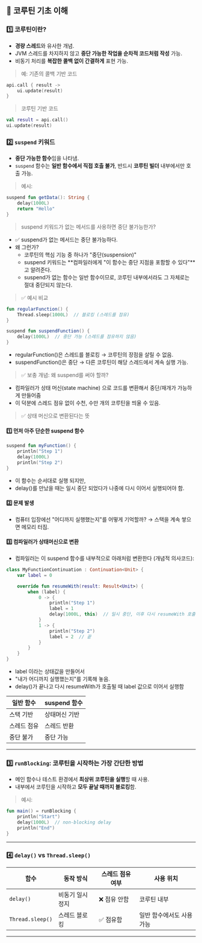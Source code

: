 ## 📘 코루틴 기초 이해

### 1️⃣ 코루틴이란?

- **경량 스레드**와 유사한 개념.
- JVM 스레드를 차지하지 않고 **중단 가능한 작업을 순차적 코드처럼 작성** 가능.
- 비동기 처리를 **복잡한 콜백 없이 간결하게** 표현 가능.

> 예: 기존의 콜백 기반 코드

```kotlin
api.call { result ->
    ui.update(result)
}

```

> 코루틴 기반 코드

```kotlin
val result = api.call()
ui.update(result)
```

### 2️⃣ `suspend` 키워드
- **중단 가능한 함수**임을 나타냄.
- `suspend` 함수는 **일반 함수에서 직접 호출 불가**, 반드시 **코루틴 빌더** 내부에서만 호출 가능.

> 예시:

```kotlin
suspend fun getData(): String {
    delay(1000L)
    return "Hello"
}

```

> suspend 키워드가 없는 메서드를 사용하면 중단 불가능한가?
- ✅ suspend가 없는 메서드는 중단 불가능하다.
- 왜 그런가?
  - 코루틴의 핵심 기능 중 하나가 "중단(suspension)"
  - suspend 키워드는 **컴파일러에게 "이 함수는 중단 지점을 포함할 수 있다"**고 알려준다.
  - suspend가 없는 함수는 일반 함수이므로, 코루틴 내부에서라도 그 자체로는 절대 중단되지 않는다.

> ✅ 예시 비교

```kotlin
fun regularFunction() {
    Thread.sleep(1000L)  // 블로킹 (스레드를 점유)
}

suspend fun suspendFunction() {
    delay(1000L)  // 중단 가능 (스레드를 점유하지 않음)
}
```
- regularFunction()은 스레드를 블로킹 → 코루틴의 장점을 살릴 수 없음.
- suspendFunction()은 중단 → 다른 코루틴이 해당 스레드에서 계속 실행 가능.

> ✅ 보충 개념: 왜 suspend를 써야 할까?
- 컴파일러가 상태 머신(state machine) 으로 코드를 변환해서 중단/재개가 가능하게 만들어줌
- 이 덕분에 스레드 점유 없이 수천, 수만 개의 코루틴을 띄울 수 있음.

> ✅ 상태 머신으로 변환된다는 뜻

#### 1️⃣ 먼저 아주 단순한 suspend 함수
```kotlin
suspend fun myFunction() {
    println("Step 1")
    delay(1000L)
    println("Step 2")
}
```

- 이 함수는 순서대로 실행 되지만,
- delay()를 만났을 때는 일시 중단 되었다가 나중에 다시 이어서 실행되어야 함.

#### 2️⃣ 문제 발생
- 컴퓨터 입장에선 "어디까지 실행했는지"를 어떻게 기억할까?
  → 스택을 계속 쌓으면 메모리 터짐.

#### 3️⃣ 컴파일러가 상태머신으로 변환
- 컴파일러는 이 suspend 함수를 내부적으로 아래처럼 변환한다 (개념적 의사코드):

```kotlin
class MyFunctionContinuation : Continuation<Unit> {
    var label = 0

    override fun resumeWith(result: Result<Unit>) {
        when (label) {
            0 -> {
                println("Step 1")
                label = 1
                delay(1000L, this)  // 일시 중단, 이후 다시 resumeWith 호출
            }
            1 -> {
                println("Step 2")
                label = 2  // 끝
            }
        }
    }
}
```
- label 이라는 상태값을 만들어서
- "내가 어디까지 실행했는지"를 기록해 놓음.
- delay()가 끝나고 다시 resumeWith가 호출될 때 label 값으로 이어서 실행함



| 일반 함수  | suspend 함수 |
| ------ | ---------- |
| 스택 기반  | 상태머신 기반    |
| 스레드 점유 | 스레드 반환     |
| 중단 불가  | 중단 가능      |


---

### 3️⃣ `runBlocking`: 코루틴을 시작하는 가장 간단한 방법

- 메인 함수나 테스트 환경에서 **최상위 코루틴을 실행**할 때 사용.
- 내부에서 코루틴을 시작하고 **모두 끝날 때까지 블로킹**함.

> 예시:

```kotlin
fun main() = runBlocking {
    println("Start")
    delay(1000L)  // non-blocking delay
    println("End")
}

```


---

### 4️⃣ `delay()` vs `Thread.sleep()`

| 함수 | 동작 방식 | 스레드 점유 여부 | 사용 위치 |
| --- | --- | --- | --- |
| `delay()` | 비동기 일시 정지 | ❌ 점유 안함 | 코루틴 내부 |
| `Thread.sleep()` | 스레드 블로킹 | ✅ 점유함 | 일반 함수에서도 사용 가능 |

---
